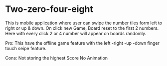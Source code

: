# Two-zero-four-eight
This is mobile application where user can swipe the number tiles form left to right or up & down.
On click new Game, Board reset to the first 2 numbers.
Here with every click 2 or 4 number will appear on boards randomly.

Pro:
This have the offline game feature with the left -right -up -down finger touch seipe feature.

Cons:
Not storing the highest Score
No Animation



